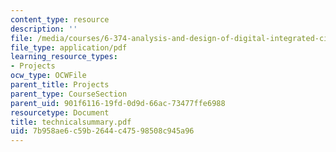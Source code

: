 ```yaml
---
content_type: resource
description: ''
file: /media/courses/6-374-analysis-and-design-of-digital-integrated-circuits-fall-2003/7b958ae6c59b2644c47598508c945a96_technicalsummary.pdf
file_type: application/pdf
learning_resource_types:
- Projects
ocw_type: OCWFile
parent_title: Projects
parent_type: CourseSection
parent_uid: 901f6116-19fd-0d9d-66ac-73477ffe6988
resourcetype: Document
title: technicalsummary.pdf
uid: 7b958ae6-c59b-2644-c475-98508c945a96
---
```

